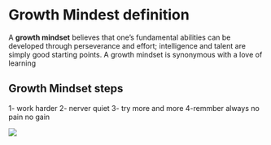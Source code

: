 # Growth Mindest definition
A **growth mindset** believes that one’s fundamental abilities can be developed through perseverance and effort; intelligence and talent are simply good starting points. A growth mindset is synonymous with a love of learning

## Growth Mindset steps
1- work harder
2- nerver quiet
3- try more and more
4-remmber always no pain no gain

<img src="https://cbmtraining.co.za/wp-content/uploads/2019/06/growth-vs-fixed-mindset.png">


```


